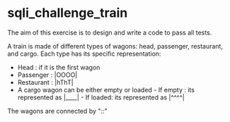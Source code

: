 # sqli_challenge_train

The aim of this exercise is to design and write a code to pass all tests.

A train is made of different types of wagons: head, passenger, restaurant, and cargo.
Each type has its specific representation:
- Head :      <HHHH if its the last wagon 
              HHHH> if it is the first wagon
- Passenger  : |OOOO|
- Restaurant : |hThT|
- A cargo wagon can be either empty or loaded
        - If empty : its represented as |____| 
        - If loaded: its represented as |^^^^| 

The wagons are connected by "::"
